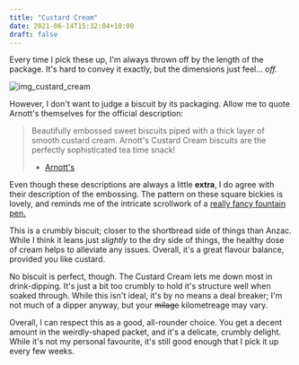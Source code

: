 ```yaml
---
title: "Custard Cream"
date: 2021-06-14T15:32:04+10:00
draft: false
---
```


Every time I pick these up, I'm always thrown off by the length of the package. It's hard to convey it exactly, but the dimensions just feel\... _off._ 

<!--more-->

![img_custard_cream](/arnotts/custard_cream/custard_cream.png)

However, I don't want to judge a biscuit by its packaging. Allow me to quote Arnott's themselves for the official description:

> Beautifully embossed sweet biscuits piped with a thick layer of smooth custard cream. Arnott's Custard Cream biscuits are the perfectly sophisticated tea time snack!
>
> - [Arnott's][link-custard-creams]

Even though these descriptions are always a little **extra**, I do agree with their description of the embossing. The pattern on these square bickies is lovely, and reminds me of the intricate scrollwork of a [really fancy fountain pen.][link-scrollwork]

This is a crumbly biscuit; closer to the shortbread side of things than Anzac. While I think it leans just _slightly_ to the dry side of things, the healthy dose of cream helps to alleviate any issues. Overall, it's a great flavour balance, provided you like custard.

No biscuit is perfect, though. The Custard Cream lets me down most in drink-dipping. It's just a bit too crumbly to hold it's structure well when soaked through. While this isn't ideal, it's by no means a deal breaker; I'm not much of a dipper anyway, but your ~~milage~~ kilometreage may vary.

Overall, I can respect this as a good, all-rounder choice. You get a decent amount in the weirdly-shaped packet, and it's a delicate, crumbly delight. While it's not my personal favourite, it's still good enough that I pick it up every few weeks.



[link-custard-creams]: https://www.arnotts.com/products/fancy-and-cream-biscuits/cream-biscuits/custard-cream
[link-scrollwork]: https://www.penaddict.com/blog/2020/8/28/nakaya-long-piccolo-in-ama-iro-with-a-cursive-italic-reversible-grind-by-mark-bacas-a-review
